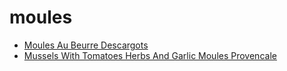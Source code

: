 # moules

 * [Moules Au Beurre Descargots](../index/m/moules-au-beurre-descargots-102100.json)
 * [Mussels With Tomatoes Herbs And Garlic Moules Provencale](../index/m/mussels-with-tomatoes-herbs-and-garlic-moules-provencale-103953.json)

